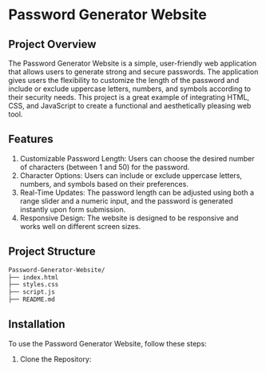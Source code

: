 # Password Generator Website

## Project Overview

The Password Generator Website is a simple, user-friendly web application that allows users to generate strong and secure passwords. The application gives users the flexibility to customize the length of the password and include or exclude uppercase letters, numbers, and symbols according to their security needs. This project is a great example of integrating HTML, CSS, and JavaScript to create a functional and aesthetically pleasing web tool.

## Features

1. Customizable Password Length: Users can choose the desired number of characters (between 1 and 50) for the password.
2. Character Options: Users can include or exclude uppercase letters, numbers, and symbols based on their preferences.
3. Real-Time Updates: The password length can be adjusted using both a range slider and a numeric input, and the password is generated instantly upon form submission.
4. Responsive Design: The website is designed to be responsive and works well on different screen sizes.

## Project Structure
```bash
Password-Generator-Website/
├── index.html
├── styles.css
├── script.js
├── README.md
```

## Installation

To use the Password Generator Website, follow these steps:

1. Clone the Repository:
```bash

```

